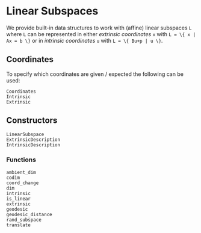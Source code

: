 # Linear Subspaces

We provide built-in data structures to work with (affine) linear subspaces ``L``
where ``L`` can be represented in either *extrinsic coordinates* ``x`` with
``L = \{ x | Ax = b \}`` or in *intrinsic coordinates* ``u`` with ``L = \{ Bu+p | u \}``.

## Coordinates

To specify which coordinates are given / expected the following can be used:
```@docs   
Coordinates
Intrinsic
Extrinsic
```

## Constructors

```@docs
LinearSubspace
ExtrinsicDescription
IntrinsicDescription
```

### Functions

```@docs
ambient_dim
codim
coord_change
dim
intrinsic
is_linear
extrinsic
geodesic
geodesic_distance
rand_subspace
translate
```
